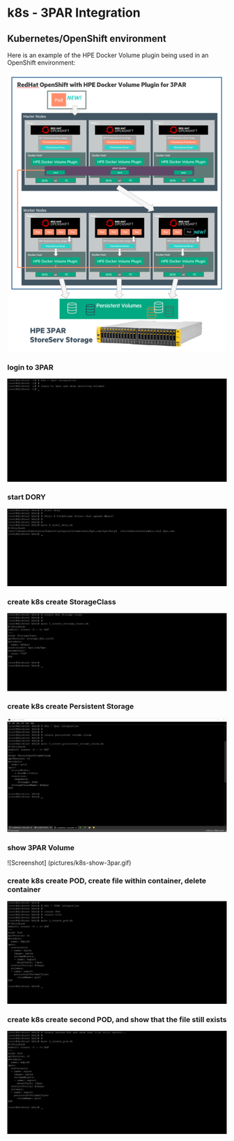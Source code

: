 # k8s - 3PAR Integration

## Kubernetes/OpenShift environment
Here is an example of the HPE Docker Volume plugin being used in an OpenShift environment:

![Screenshot](pictures/3PAR_k8_design_diagram.png)

### login to 3PAR

![Screenshot](pictures/k8s-show1.gif)

### start DORY

![Screenshot](pictures/k8s-start-dory.gif)


### create k8s create StorageClass

![Screenshot](pictures/k8-create-storageclass.gif)

### create k8s create Persistent Storage

![Screenshot](pictures/k8s-create-pvc.gif)

### show 3PAR Volume

![Screenshot] (pictures/k8s-show-3par.gif)

### create k8s create POD, create file within container, delete container

![Screenshot](pictures/k8s-create-pod1.gif)


### create k8s create second POD, and show that the file still exists

![Screenshot](pictures/k8s-create-pod2.gif)

